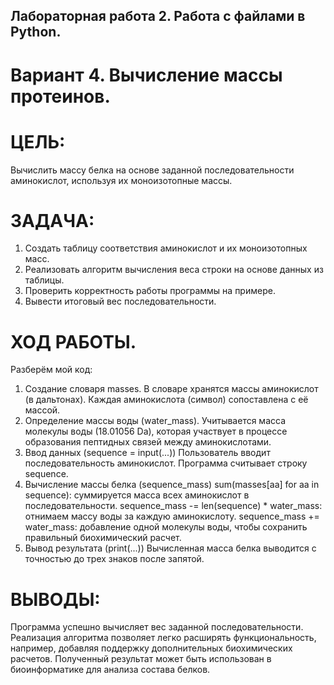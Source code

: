 ## Лабораторная работа 2. Работа с файлами в Python. 
# Вариант 4. Вычисление массы протеинов.
# ЦЕЛЬ: 
Вычислить массу белка на основе заданной последовательности аминокислот, используя их моноизотопные массы.
# ЗАДАЧА: 
1. Создать таблицу соответствия аминокислот и их моноизотопных масс.
2. Реализовать алгоритм вычисления веса строки на основе данных из таблицы.
3. Проверить корректность работы программы на примере.
4. Вывести итоговый вес последовательности.
# ХОД РАБОТЫ. 
Разберём мой код:
1. Создание словаря masses. В словаре хранятся массы аминокислот (в дальтонах). Каждая аминокислота (символ) сопоставлена с её массой.
2. Определение массы воды (water_mass). Учитывается масса молекулы воды (18.01056 Da), которая участвует в процессе образования пептидных связей между аминокислотами.
3. Ввод данных (sequence = input(...))
Пользователь вводит последовательность аминокислот.
Программа считывает строку sequence.
4. Вычисление массы белка (sequence_mass)
sum(masses[aa] for aa in sequence): суммируется масса всех аминокислот в последовательности.
sequence_mass -= len(sequence) * water_mass: отнимаем массу воды за каждую аминокислоту.
sequence_mass += water_mass: добавление одной молекулы воды, чтобы сохранить правильный биохимический расчет.
5. Вывод результата (print(...))
Вычисленная масса белка выводится с точностью до трех знаков после запятой.
# ВЫВОДЫ: 
Программа успешно вычисляет вес заданной последовательности. Реализация алгоритма позволяет легко расширять функциональность, например, добавляя поддержку дополнительных биохимических расчетов. Полученный результат может быть использован в биоинформатике для анализа состава белков.

